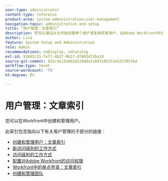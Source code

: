 ```yaml
---
user-type: administrator
content-type: reference
product-area: system-administration;user-management
navigation-topic: administration-and-setup
title: “用户管理：文章索引”
description: 您可以通过从头开始创建单个用户或复制现有用户，在Adobe Workfront中添加用户。
author: Lisa
feature: System Setup and Administration
role: Admin
recommendations: noDisplay, noCatalog
exl-id: 92b02c31-7e77-4b27-9b17-d7803df2ba2d
source-git-commit: 822c4e13ab62d129d0a7c603105251e52578576d
workflow-type: tm+mt
source-wordcount: '75'
ht-degree: 0%

---
```


# 用户管理：文章索引

<!-- Audited: 12/2023 -->

您可以在Workfront中创建和管理用户。

此索引包含指向以下有关用户管理的子部分的链接：

* [创建和管理用户：文章索引](../../administration-and-setup/add-users/create-and-manage-users/create-and-manage-users.md)
* [新访问级别的工作方式](/help/quicksilver/administration-and-setup/add-users/how-access-levels-work/access-levels-toc.md)
* [访问级别的工作方式](../../administration-and-setup/add-users/access-levels-and-object-permissions/access-levels.md)
* [配置对Adobe Workfront的访问权限](../../administration-and-setup/add-users/configure-and-grant-access/configure-access.md)
* [Workfront中的单点登录：文章索引](../../administration-and-setup/add-users/single-sign-on/single-sign-on.md)
* [创建和管理团队](../../administration-and-setup/add-users/create-and-manage-teams/create-and-manage-teams.md)
